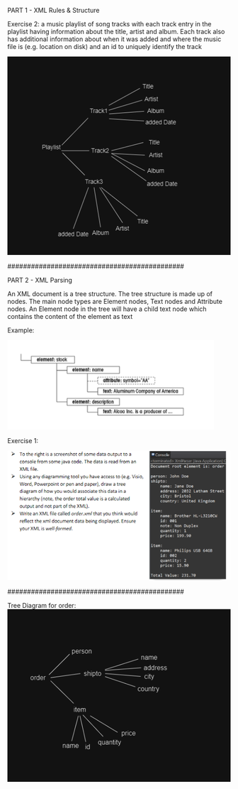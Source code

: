 PART 1 - XML Rules & Structure

Exercise 2:
a music playlist of song tracks with each track entry in the
playlist having information about the title, artist and album. Each track also has additional
information about when it was added and where the music file is (e.g. location on disk) and
an id to uniquely identify the track

![alt text](img/playlist-tree-diagram.png?raw=true "Tree Diagram")

#############################################

PART 2 - XML Parsing

An XML document is a tree structure. The tree structure is made up of nodes. The main node types
are Element nodes, Text nodes and Attribute nodes. An Element node in the tree will have a child
text node which contains the content of the element as text

Example:

![alt text](img/example.png?raw=true "Example Parsing")


Exercise 1: 

![alt text](img/exercise-1.png?raw=true "Exercise 1")

#############################################

Tree Diagram for order:
![alt text](img/order-tree-diagram.png?raw=true "Order tree diagram")
